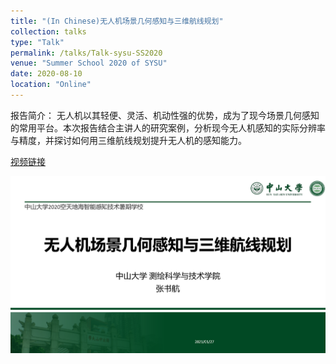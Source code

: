 ```yaml
---
title: "(In Chinese)无人机场景几何感知与三维航线规划"
collection: talks
type: "Talk"
permalink: /talks/Talk-sysu-SS2020
venue: "Summer School 2020 of SYSU"
date: 2020-08-10
location: "Online"
---
```

报告简介：
无人机以其轻便、灵活、机动性强的优势，成为了现今场景几何感知的常用平台。本次报告结合主讲人的研究案例，分析现今无人机感知的实际分辨率与精度，并探讨如何用三维航线规划提升无人机的感知能力。

[视频链接](https://www.bilibili.com/video/BV1r54y1i7Ht?t=169m28s)
<!-- ![SS2020_sysu](../images/SS2020_sysu.png)(https://www.bilibili.com/video/BV1r54y1i7Ht?t=169m28s){:height="90%" width="90%"} -->
[![SS2020_sysu](../images/SS2020_sysu.png)](https://www.bilibili.com/video/BV1r54y1i7Ht?t=169m28s)
<!-- <iframe name="myframe" width="100%" height=600px src="https://player.bilibili.com/player.html?aid=841739502&bvid=BV1r54y1i7Ht&cid=223455016&page=1&t=169m28s&high_quality=1&autoplay=0" scrolling="no" border="0" frameborder="no" framespacing="0" allowfullscreen="true"> </iframe> -->